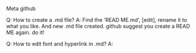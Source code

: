 Meta github

Q: How to create a .md file?
A: Find the 'READ ME.md', [edit], rename it to what you like. And new .md file created. github suggest you create a READ ME again. do it!

Q: How to edit font and hyperlink in .md?
A: 



